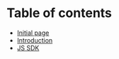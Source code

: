 # Table of contents

* [Initial page](README.md)
* [Introduction](introduction.md)
* [JS SDK](js-sdk.md)


